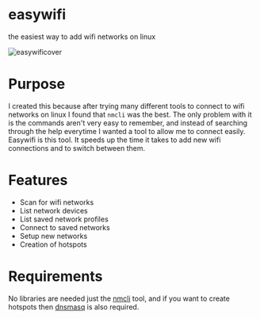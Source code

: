 # easywifi
the easiest way to add wifi networks on linux

![easywificover][cover]

# Purpose

I created this because after trying many different tools to connect to wifi networks on linux I found that `nmcli` was the best. The only problem with it is the commands aren't very easy to remember, and instead of searching through the help everytime I wanted a tool to allow me to connect easily. Easywifi is this tool. It speeds up the time it takes to add new wifi connections and to switch between them.

# Features

* Scan for wifi networks
* List network devices
* List saved network profiles
* Connect to saved networks
* Setup new networks
* Creation of hotspots

# Requirements

No libraries are needed just the [nmcli](http://manpages.ubuntu.com/manpages/bionic/en/man1/nmcli.1.html) tool, and if you want to create hotspots then [dnsmasq](https://wiki.debian.org/dnsmasq) is also required.

[cover]: https://i.imgur.com/x7HOggm.png "Easy Wifi Cover"
